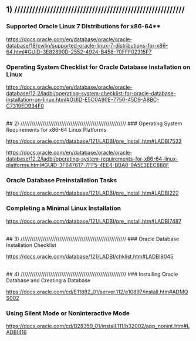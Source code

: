 ## 1) /////////////////////////////////////////////////////////
### Supported Oracle Linux 7 Distributions for x86-64**

https://docs.oracle.com/en/database/oracle/oracle-database/18/cwlin/supported-oracle-linux-7-distributions-for-x86-64.html#GUID-3E82890D-2552-4924-B458-70FFF02315F7

### Operating System Checklist for Oracle Database Installation on Linux

https://docs.oracle.com/en/database/oracle/oracle-database/12.2/ladbi/operating-system-checklist-for-oracle-database-installation-on-linux.html#GUID-E5C0A90E-7750-45D9-A8BC-C7319ED934F0

<br>
## 2) /////////////////////////////////////////////////////////
### Operating System Requirements for x86-64 Linux Platforms

https://docs.oracle.com/database/121/LADBI/pre_install.htm#LADBI7533

https://docs.oracle.com/en/database/oracle/oracle-database/12.2/ladbi/operating-system-requirements-for-x86-64-linux-platforms.html#GUID-3F647617-7FF5-4EE4-BBA8-9A5E3EEC888F

### Oracle Database Preinstallation Tasks

https://docs.oracle.com/database/121/LADBI/pre_install.htm#LADBI222

### Completing a Minimal Linux Installation

https://docs.oracle.com/database/121/LADBI/pre_install.htm#LADBI7487

<br>
## 3) /////////////////////////////////////////////////////////
### Oracle Database Installation Checklist

https://docs.oracle.com/database/121/LADBI/chklist.htm#LADBI8045

<br>
## 4) /////////////////////////////////////////////////////////
### Installing Oracle Database and Creating a Database

https://docs.oracle.com/cd/E11882_01/server.112/e10897/install.htm#ADMQS002

### Using Silent Mode or Noninteractive Mode

https://docs.oracle.com/cd/B28359_01/install.111/b32002/app_nonint.htm#LADBI416
